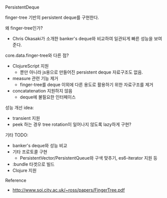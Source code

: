 PersistentDeque

finger-tree 기반의 persistent deque를 구현한다.

왜 finger-tree인가?
 - Chris Okasaki가 소개한 banker's deque와 비교하여 일관되게 빠른 성능을 보여준다. 

core.data.finger-tree와 다른 점?
 - ClojureScript 지원
   - 뿐만 아니라 js용으로 만들어진 persistent deque 자료구조도 없음.
 - measure 관련 기능 제거
   - finger-tree를 deque 이외에 다른 용도로 활용하기 위한 자료구조를 제거
 - concatatenation 지원하지 않음
   - deque에 불필요한 인터페이스

성능 개선 idea:
 - transient 지원
 - peek 하는 경우 tree rotation이 일어나지 않도록 lazy하게 구현?

기타 TODO:
 - banker's deque와 성능 비교 
 - 기타 프로토콜 구현
   - PersistentVector/PersistentQueue와 구색 맞추기, es6-iterator 지원 등
 - :bundle 타겟으로 빌드
 - Clojure 지원

Reference
- http://www.soi.city.ac.uk/~ross/papers/FingerTree.pdf
